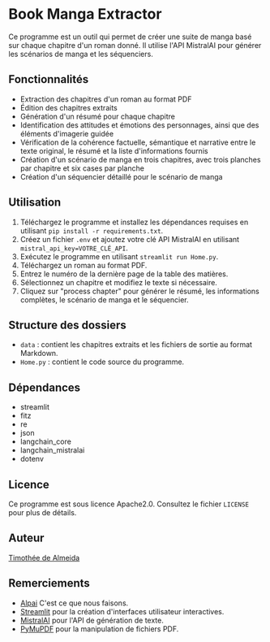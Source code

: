 # Book Manga Extractor

Ce programme est un outil qui permet de créer une suite de manga basé sur chaque chapitre d'un roman donné. Il utilise l'API MistralAI pour générer les scénarios de manga et les séquenciers.

## Fonctionnalités

- Extraction des chapitres d'un roman au format PDF
- Édition des chapitres extraits
- Génération d'un résumé pour chaque chapitre
- Identification des attitudes et émotions des personnages, ainsi que des éléments d'imagerie guidée
- Vérification de la cohérence factuelle, sémantique et narrative entre le texte original, le résumé et la liste d'informations fournis
- Création d'un scénario de manga en trois chapitres, avec trois planches par chapitre et six cases par planche
- Création d'un séquencier détaillé pour le scénario de manga

## Utilisation

1. Téléchargez le programme et installez les dépendances requises en utilisant `pip install -r requirements.txt`.
2. Créez un fichier `.env` et ajoutez votre clé API MistralAI en utilisant `mistral_api_key=VOTRE_CLÉ_API`.
3. Exécutez le programme en utilisant `streamlit run Home.py`.
4. Téléchargez un roman au format PDF.
5. Entrez le numéro de la dernière page de la table des matières.
6. Sélectionnez un chapitre et modifiez le texte si nécessaire.
7. Cliquez sur "process chapter" pour générer le résumé, les informations complètes, le scénario de manga et le séquencier.

## Structure des dossiers

- `data` : contient les chapitres extraits et les fichiers de sortie au format Markdown.
- `Home.py` : contient le code source du programme.

## Dépendances

- streamlit
- fitz
- re
- json
- langchain_core
- langchain_mistralai
- dotenv

## Licence

Ce programme est sous licence Apache2.0. Consultez le fichier `LICENSE` pour plus de détails.

## Auteur

[Timothée de Almeida](timotheel@alpai.eu)

## Remerciements
- [Alpai](https://alpai.eu) C'est ce que nous faisons.
- [Streamlit](https://streamlit.io/) pour la création d'interfaces utilisateur interactives.
- [MistralAI](https://mistralai.com/) pour l'API de génération de texte.
- [PyMuPDF](https://pymupdf.readthedocs.io/en/latest/) pour la manipulation de fichiers PDF.
